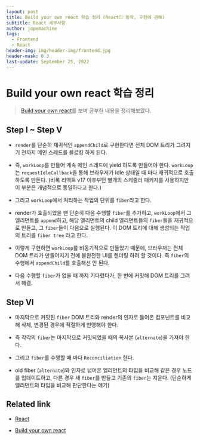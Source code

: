 ```yaml
---
layout: post
title: Build your own react 학습 정리 (React의 동작, 구현에 관해)
subtitle: React 세부사항
author: jopemachine
tags:
  - Frontend
  - React
header-img: img/header-img/frontend.jpg
header-mask: 0.3
last-update: September 25, 2022
---
```


# Build your own react 학습 정리

> [Build your own react](https://pomb.us/build-your-own-react/)를 보며 공부한 내용을 정리해보았다.

## Step I ~ Step V

- `render`를 단순히 재귀적인 `appendChild`로 구현한다면 전체 DOM 트리가 그려지기 전까지 메인 스레드를 블로킹 하게 된다.

- 즉, `workLoop`를 만들어 계속 메인 스레드에 yield 하도록 만들어야 한다. `workLoop`는 `requestIdleCallback`을 통해 브라우저가 Idle 상태일 때 마다 재귀적으로 호출하도록 만든다. (비록 리액트 v17 이후부턴 별개의 스케줄러 패키지를 사용하지만 이 부분은 개념적으로 동일하다고 한다.)

- 그리고 `workLoop`에서 처리하는 작업의 단위를 `fiber`라고 한다. 

- render가 호출되었을 땐 단순히 다음 수행할 `fiber`를 추가하고, `workLoop`에서 그 엘리먼트를 `append`하고, 해당 엘리먼트의 child 엘리먼트들의 `fiber`들을 재귀적으로 만들고, 그 `fiber`들이 다음으로 실행된다. 이 DOM 트리에 대해 생성되는 작업의 트리를 `fiber tree` 라고 한다.

- 이렇게 구현하면 `workLoop`를 비동기적으로 만들었기 때문에, 브라우저는 전체 DOM 트리가 만들어지기 전에 불완전한 UI를 렌더링 하려 할 것이다. 즉 `fiber`의 수행에서 `appendChild`를 호출해선 안 된다.

- 다음 수행할 `fiber`가 없을 때 까지 기다렸다가, 한 번에 커밋해 DOM 트리를 그려서 해결.

## Step VI

- 마지막으로 커밋된 `fiber` DOM 트리와 render의 인자로 들어온 컴포넌트를 비교해 삭제, 변경된 경우에 적절하게 반영해야 한다.

- 즉 각각의 `fiber`는 마지막으로 커밋되었을 때의 복사본 (`alternate`)을 가져야 한다.

- 그리고 `fiber`를 수행할 때 마다 `Reconciliation` 한다.

- old fiber (`alternate`)와 인자로 넘어온 엘리먼트의 타입을 비교해 같은 경우 노드를 업데이트하고, 다른 경우 새 `fiber`를 만들고 기존의 `fiber`는 지운다. (단순하게 엘리먼트의 타입을 비교해 판단한다는 얘기)

## Related link

- [React](https://github.com/facebook/react/tree/8f4dc3e5d005459058ed7ffc26c2fb76b845ce62/packages/react-dom/src/client)

- [Build your own react](https://pomb.us/build-your-own-react/)